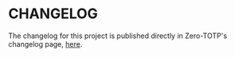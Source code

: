 # CHANGELOG

The changelog for this project is published directly in Zero-TOTP's changelog page, [here](https://zero-totp.com/changelog).